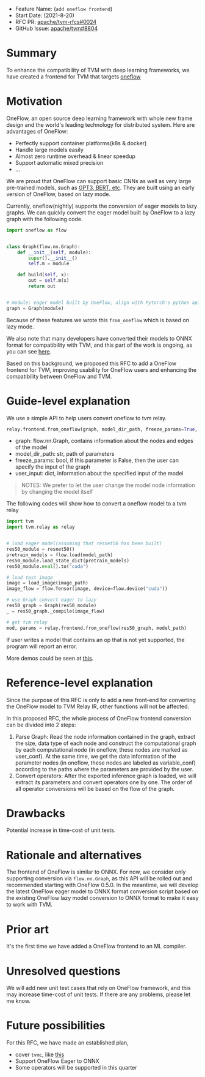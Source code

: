 - Feature Name: (`add oneflow frontend`)
- Start Date: (2021-8-20)
- RFC PR: [apache/tvm-rfcs#0024](https://github.com/apache/tvm-rfcs/pull/24)
- GitHub Issue: [apache/tvm#8804](https://github.com/apache/tvm/issues/8804)

# Summary
[summary]: #summary

To enhance the compatibility of TVM with deep learning frameworks,
we have created a frontend for TVM that targets [oneflow](https://github.com/Oneflow-Inc/oneflow) 

# Motivation
[motivation]: #motivation

OneFlow, an open source deep learning framework with whole new frame design and the world's leading technology for distributed system. Here are advantages of OneFlow:

- Perfectly support container platforms(k8s & docker)
- Handle large models easily
- Almost zero runtime overhead & linear speedup
- Support automatic mixed precision
- ...

We are proud that OneFlow can support basic CNNs as well as very large pre-trained models, such as [GPT3, BERT, etc](https://github.com/Oneflow-Inc/OneFlow-Benchmark/tree/master/LanguageModeling). They are built using an early version of OneFlow, based on lazy mode.

Currently, oneflow(nightly) supports the conversion of eager models to lazy graphs. We can quickly convert the eager model built by OneFlow to a lazy graph with the following code.

```python
import oneflow as flow


class Graph(flow.nn.Graph):
    def __init__(self, module):
        super().__init__()
        self.m = module

    def build(self, x):
        out = self.m(x)
        return out


# module: eager model built by OneFlow, align with Pytorch's python api. 
graph = Graph(module)
```

Because of these features we wrote this `from_oneflow` which is based on lazy mode. 

We also note that many developers have converted their models to ONNX format for compatibility with TVM, and this part of the work is ongoing, as you can see [here](https://github.com/Oneflow-Inc/oneflow_convert_tools).

Based on this background, we proposed this RFC to add a OneFlow frontend for TVM, improving usability for OneFlow users and enhancing the compatibility between OneFlow and TVM.

# Guide-level explanation
[guide-level-explanation]: #guide-level-explanation

We use a simple API to help users convert oneflow to tvm relay.

```python
relay.frontend.from_oneflow(graph, model_dir_path, freeze_params=True, user_input=None)
```

- graph: flow.nn.Graph, contains information about the nodes and edges of the model
- model_dir_path: str, path of parameters
- freeze_params: bool, if this parameter is False, then the user can specify the input of the  graph
- user_input: dict, information about the specified input of the model

> NOTES:
> We prefer to let the user change the model node information by changing the model itself

The following codes will show how to convert a oneflow model to a tvm relay

```python
import tvm
import tvm.relay as relay


# load eager model(assuming that resnet50 has been built)
res50_module = resnet50()
pretrain_models = flow.load(model_path)
res50_module.load_state_dict(pretrain_models)
res50_module.eval().to("cuda")

# load test image
image = load_image(image_path)
image_flow = flow.Tensor(image, device=flow.device("cuda"))

# use Graph convert eager to lazy
res50_graph = Graph(res50_module)
_ = res50_graph._compile(image_flow)

# get tvm relay
mod, params = relay.frontend.from_oneflow(res50_graph, model_path)
```

If user writes a model that contains an op that is not yet supported, the program will report an error.

More demos could be seen at [this](https://github.com/Oneflow-Inc/oneflow_convert_tools/tree/tvm_oneflow/oneflow_tvm).

# Reference-level explanation
[reference-level-explanation]: #reference-level-explanation

Since the purpose of this RFC is only to add a new front-end for converting the OneFlow model to TVM Relay IR, other functions will not be affected.

In this proposed RFC, the whole process of OneFlow frontend conversion can be divided into 2 steps:

1. Parse Graph: Read the node information contained in the graph, extract the size, data type of each node and construct the computational graph by each computational node (in oneflow, these nodes are marked as user_conf). At the same time, we get the data information of the parameter nodes (in oneflow, these nodes are labeled as variable_conf) according to the paths where the parameters are provided by the user.
2. Convert operators: After the exported inference graph is loaded, we will extract its parameters and convert operators one by one. The order of all operator conversions will be based on the flow of the graph.

# Drawbacks
[drawbacks]: #drawbacks

Potential increase in time-cost of unit tests.

# Rationale and alternatives
[rationale-and-alternatives]: #rationale-and-alternatives

The frontend of OneFlow is similar to ONNX. For now, we consider only supporting conversion via `flow.nn.Graph`, as this API will be rolled out and recommended starting with OneFlow 0.5.0. In the meantime, we will develop the latest OneFlow eager model to ONNX format conversion script based on the existing OneFlow lazy model conversion to ONNX format to make it easy to work with TVM. 

# Prior art
[prior-art]: #prior-art

It's the first time we have added a OneFlow frontend to an ML compiler.

# Unresolved questions
[unresolved-questions]: #unresolved-questions

We will add new unit test cases that rely on OneFlow framework, and this may increase time-cost of unit tests. If there are any problems, please let me know.

# Future possibilities
[future-possibilities]: #future-possibilities

For this RFC, we have made an established plan,

- cover `tvmc`, like [this](https://github.com/apache/tvm/blob/e691c7f83892d7242d0992c78cec1e2f8953a9e3/python/tvm/driver/tvmc/frontends.py#L174-L198)
- Support OneFlow Eager to ONNX
- Some operators will be supported in this quarter
